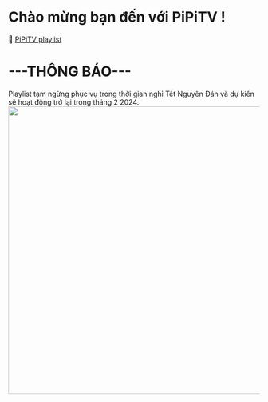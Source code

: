 # Chào mừng bạn đến với PiPiTV !
🔵 [PiPiTV playlist](https://pipitvonline.tk)

# ---THÔNG BÁO---
Playlist tạm ngừng phục vụ trong thời gian nghỉ Tết Nguyên Đán và dự kiến sẽ hoạt động trở lại trong tháng 2 2024.
<img src="https://gomsuhcm.com/wp-content/uploads/2023/11/logo-tet-nguyen-dan-2024-2.jpg" style=" width:1920px ; height:576px "  >
